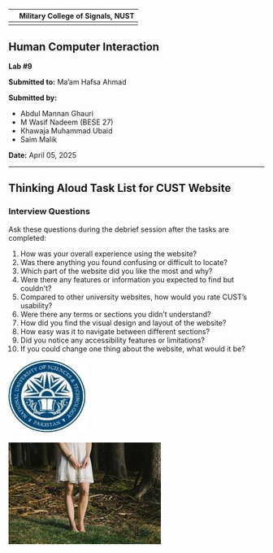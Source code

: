 |                       | Military College of Signals, NUST |
|-----------------------|-----------------------------------|
|                       |                                   |

## Human Computer Interaction

**Lab #9**

**Submitted to:** Ma’am Hafsa Ahmad

**Submitted by:**

- Abdul Mannan Ghauri
- M Wasif Nadeem (BESE 27)
- Khawaja Muhammad Ubaid
- Saim Malik

**Date:** April 05, 2025

---

## Thinking Aloud Task List for CUST Website

### Interview Questions

Ask these questions during the debrief session after the tasks are completed:

1. How was your overall experience using the website?
2. Was there anything you found confusing or difficult to locate?
3. Which part of the website did you like the most and why?
4. Were there any features or information you expected to find but couldn't?
5. Compared to other university websites, how would you rate CUST’s usability?
6. Were there any terms or sections you didn’t understand?
7. How did you find the visual design and layout of the website?
8. How easy was it to navigate between different sections?
9. Did you notice any accessibility features or limitations?
10. If you could change one thing about the website, what would it be?

![Image](images/image_0.jpeg)

![Image](images/image_1.png)